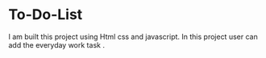 # To-Do-List
  I am built this project using Html css and javascript. In this project user can add the everyday work task .
